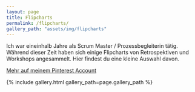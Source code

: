 ```yaml
---
layout: page
title: Flipcharts
permalink: /flipcharts/
gallery_path: "assets/img/flipcharts"
---
```


Ich war eineinhalb Jahre als Scrum Master / Prozessbegleiterin tätig. Während
dieser Zeit haben sich einige  Flipcharts von Retrospektiven und Workshops
angesammelt. Hier findest du eine kleine Auswahl davon.

<a class="button" href="{{ site.data.links.flipcharts }}" target="_blank">
  <i class="fa fa-lg fa-fw fa-pinterest"></i> Mehr auf meinem Pinterest Account
</a>

{% include gallery.html gallery_path=page.gallery_path %}

